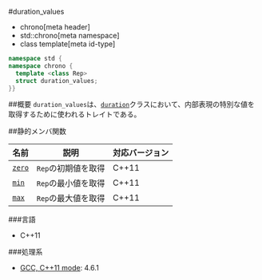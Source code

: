 #duration_values
* chrono[meta header]
* std::chrono[meta namespace]
* class template[meta id-type]

```cpp
namespace std {
namespace chrono {
  template <class Rep>
  struct duration_values;
}}
```

##概要
`duration_values`は、[`duration`](/reference/chrono/duration.md)クラスにおいて、内部表現の特別な値を取得するために使われるトレイトである。


##静的メンバ関数

| 名前 | 説明 | 対応バージョン |
|-------------------------------------|---------------------|-------|
| [`zero`](./duration_values/zero.md) | `Rep`の初期値を取得 | C++11 |
| [`min`](./duration_values/min.md)   | `Rep`の最小値を取得 | C++11 |
| [`max`](./duration_values/max.md)   | `Rep`の最大値を取得 | C++11 |


###言語
- C++11

###処理系
- [GCC, C++11 mode](/implementation.md#gcc): 4.6.1


